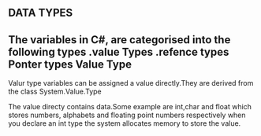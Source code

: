 ## DATA TYPES
The variables in C#, are categorised into the following types
         .value Types
         .refence types
          Ponter types
Value Type
----------
Valur type variables can be assigned a value directly.They are derived from the class
System.Value.Type

The value directy contains data.Some example are int,char and float which stores numbers, alphabets and floating point numbers respectively when you declare an int type 
the system allocates memory to store the value.